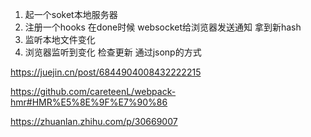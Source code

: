 1. 起一个soket本地服务器
2. 注册一个hooks 在done时候 websocket给浏览器发送通知 拿到新hash
3. 监听本地文件变化
4. 浏览器监听到变化 检查更新 通过jsonp的方式 
   
https://juejin.cn/post/6844904008432222215

https://github.com/careteenL/webpack-hmr#HMR%E5%8E%9F%E7%90%86

https://zhuanlan.zhihu.com/p/30669007